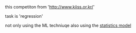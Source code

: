 this competiton from 'http://www.kiiss.or.kr/'

task is 'regression'


not only using the ML techniuqe also using the [statistics model](https://ichi.pro/ko/eum-ihang-hoegwi-bunseog-dangyebyeol-gaideu-274397704955316)
